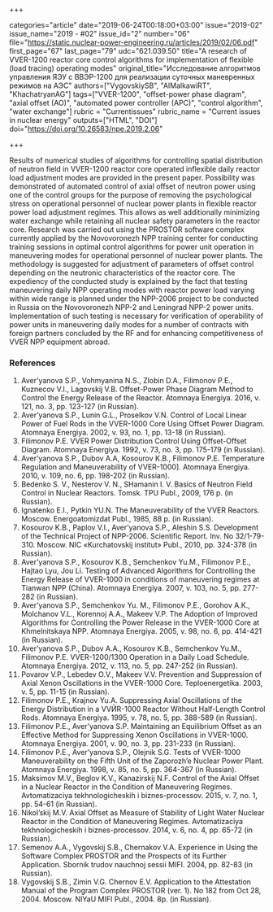 +++

categories="article"
date="2019-06-24T00:18:00+03:00"
issue="2019-02"
issue_name="2019 - #02"
issue_id="2"
number="06"
file="https://static.nuclear-power-engineering.ru/articles/2019/02/06.pdf"
first_page="67"
last_page="79"
udc="621.039.50"
title="A research of VVER-1200 reactor core control algorithms for implementation of flexible (load tracing) operating modes"
original_title="Исследование алгоритмов управления ЯЭУ с ВВЭР-1200 для реализации суточных маневренных режимов на АЭС"
authors=["VygovskiySB", "AlMalkawiRT", "KhachatryanAG"]
tags=["VVER-1200", "offset-power phase diagram", "axial offset (AO)", "automated power controller (APC)", "control algorithm", "water exchange"]
rubric = "Сurrentissues"
rubric_name = "Current issues in nuclear energy"
outputs=["HTML", "DOI"]
doi="https://doi.org/10.26583/npe.2019.2.06"

+++

Results of numerical studies of algorithms for controlling spatial distribution of neutron field in VVER-1200 reactor core operated inflexible daily reactor load adjustment modes are provided in the present paper. Possibility was demonstrated of automated control of axial offset of neutron power using one of the control groups for the purpose of removing the psychological stress on operational personnel of nuclear power plants in flexible reactor power load adjustment regimes. This allows as well additionally minimizing water exchange while retaining all nuclear safety parameters in the reactor core. Research was carried out using the PROSTOR software complex currently applied by the Novovoronezh NPP training center for conducting training sessions in optimal control algorithms for power unit operation in maneuvering modes for operational personnel of nuclear power plants. The methodology is suggested for adjustment of parameters of offset control depending on the neutronic characteristics of the reactor core. The expediency of the conducted study is explained by the fact that testing maneuvering daily NPP operating modes with reactor power load varying within wide range is planned under the NPP-2006 project to be conducted in Russia on the Novovoronezh NPP-2 and Leningrad NPP-2 power units. Implementation of such testing is necessary for verification of operability of power units in maneuvering daily modes for a number of contracts with foreign partners concluded by the RF and for enhancing competitiveness of VVER NPP equipment abroad.

### References

1. Aver’yanova S.P., Vohmyanina N.S., Zlobin D.A., Filimonov P.E., Kuznecov V.I., Lagovskij V.B. Offset-Power Phase Diagram Method to Control the Energy Release of the Reactor. Atomnaya Energiya. 2016, v. 121, no. 3, pp. 123-127 (in Russian).
2. Aver’yanova S.P., Lunin G.L., Proselkov V.N. Control of Local Linear Power of Fuel Rods in the VVER-1000 Core Using Offset Power Diagram. Atomnaya Energiya. 2002, v. 93, no. 1, pp. 13-18 (in Russian).
3. Filimonov P.E. VVER Power Distribution Control Using Offset-Offset Diagram. Atomnaya Energiya. 1992, v. 73, no. 3, pp. 175-179 (in Russian).
4. Aver’yanova S.P., Dubov A.A, Kosourov K.B., Filimonov P.E. Temperature Regulation and Maneuverability of VVER-1000]. Atomnaya Energiya. 2010, v. 109, no. 6, pp. 198-202 (in Russian).
5. Bedenko S. V., Nesterov V. N., SHamanin I. V. Basics of Neutron Field Control in Nuclear Reactors. Tomsk. TPU Publ., 2009, 176 p. (in Russian).
6. Ignatenko E.I., Pytkin YU.N. The Maneuverability of the VVER Reactors. Moscow. Energoatomizdat Publ., 1985, 88 p. (in Russian).
7. Kosourov K.B., Paplov V.I., Aver’yanova S.P., Aleshin S.S. Development of the Technical Project of NPP-2006. Scientific Report. Inv. No 32/1-79-310. Moscow. NIC «Kurchatovskij institut» Publ., 2010, pp. 324-378 (in Russian).
8. Aver’yanova S.P., Kosourov K.B., Semchenkov Yu.M., Filimonov P.E., Hajtao Lyu, Jou Li. Testing of Advanced Algorithms for Controlling the Energy Release of VVER-1000 in conditions of maneuvering regimes at Tianwan NPP (China). Atomnaya Energiya. 2007, v. 103, no. 5, pp. 277- 282 (in Russian).
9. Aver’yanova S.P., Semchenkov Yu. M., Filimonov P.E., Gorohov A.K., Molchanov V.L., Korennoj A.A., Makeev V.P. The Adoption of Improved Algorithms for Controlling the Power Release in the VVER-1000 Core at Khmelnitskaya NPP. Atomnaya Energiya. 2005, v. 98, no. 6, pp. 414-421 (in Russian).
10. Aver’yanova S.P., Dubov A.A., Kosourov K.B., Semchenkov Yu.M., Filimonov P.E. VVER-1200/1300 Operation in a Daily Load Schedule. Atomnaya Energiya. 2012, v. 113, no. 5, pp. 247-252 (in Russian).
11. Povarov V.P., Lebedev O.V., Makeev V.V. Prevention and Suppression of Axial Xenon Oscillations in the VVER-1000 Core. Teploenergetika. 2003, v. 5, pp. 11-15 (in Russian).
12. Filimonov P.E., Krajnov Yu.A. Suppressing Axial Oscillations of the Energy Distribution in a VVЙR-1000 Reactor Without Half-Length Control Rods. Atomnaya Energiya. 1995, v. 78, no. 5, pp. 388-589 (in Russian).
13. Filimonov P.E., Aver’yanova S.P. Maintaining an Equilibrium Offset as an Effective Method for Suppressing Xenon Oscillations in VVER-1000. Atomnaya Energiya. 2001, v. 90, no. 3, pp. 231-233 (in Russian).
14. Filimonov P.E., Aver’yanova S.P., Olejnik S.G. Tests of VVER-1000 Maneuverability on the Fifth Unit of the Zaporozh’e Nuclear Power Plant. Atomnaya Energiya. 1998, v. 85, no. 5, pp. 364-367 (in Russian).
15. Maksimov M.V., Beglov K.V., Kanazirskij N.F. Control of the Axial Offset in a Nuclear Reactor in the Condition of Maneuvering Regimes. Avtomatizaciya tekhnologicheskih i biznes-processov. 2015, v. 7, no. 1, pp. 54-61 (in Russian).
16. Nikol’skij M.V. Axial Offset as Measure of Stability of Light Water Nuclear Reactor in the Condition of Maneuvering Regimes. Avtomatizaciya tekhnologicheskih i biznes-processov. 2014, v. 6, no. 4, pp. 65-72 (in Russian).
17. Semenov A.A., Vygovskij S.B., Chernakov V.A. Experience in Using the Software Complex PROSTOR and the Prospects of its Further Application. Sbornik trudov nauchnoj sessii MIFI. 2004, pp. 82-83 (in Russian).
18. Vygovskij S.B., Zimin V.G. Chernov E.V. Application to the Attestation Manual of the Program Complex PROSTOR (ver. 1). No 182 from Oct 28, 2004. Moscow. NIYaU MIFI Publ., 2004. 8p. (in Russian).